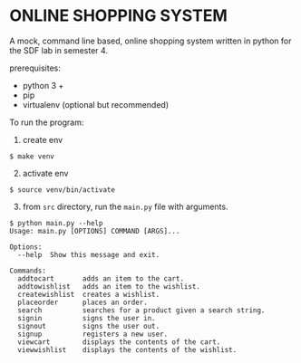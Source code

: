 # ONLINE SHOPPING SYSTEM
A mock, command line based, online shopping system written in python for the SDF lab in semester 4.

prerequisites:
- python 3 +
- pip
- virtualenv (optional but recommended)

To run the program:
1) create env<br>
```
$ make venv
```
2) activate env<br>
```
$ source venv/bin/activate
 ```
3) from `src` directory, run the `main.py` file with arguments.

```
$ python main.py --help
Usage: main.py [OPTIONS] COMMAND [ARGS]...

Options:
  --help  Show this message and exit.

Commands:
  addtocart       adds an item to the cart.
  addtowishlist   adds an item to the wishlist.
  createwishlist  creates a wishlist.
  placeorder      places an order.
  search          searches for a product given a search string.
  signin          signs the user in.
  signout         signs the user out.
  signup          registers a new user.
  viewcart        displays the contents of the cart.
  viewwishlist    displays the contents of the wishlist.
```